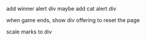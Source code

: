
add winner alert div
maybe add cat alert div

when game ends, show div offering to reset the page

scale marks to div
